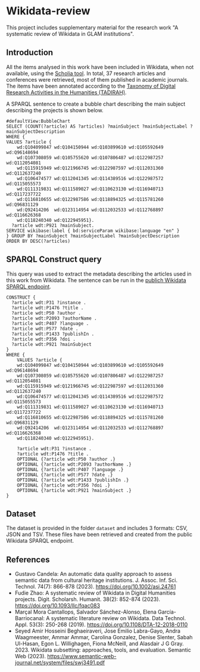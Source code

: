 # Wikidata-review
This project includes supplementary material for the research work "A systematic review of Wikidata in GLAM institutions".

## Introduction
All the items analysed in this work have been included in Wikidata, when not available, using the [Scholia tool](https://scholia.toolforge.org/).
In total, 37 research articles and conferences were retrieved, most of them published in academic journals. The items have been annotated according to the [Taxonomy of Digital Research Activities in the Humanities (TADIRAH)]({https://vocabs.dariah.eu/tadirah/en/).

A SPARQL sentence to create a bubble chart describing the main subject describing the projects is shown below.

```
#defaultView:BubbleChart
SELECT (COUNT(?article) AS ?articles) ?mainSubject ?mainSubjectLabel ?mainSubjectDescription
WHERE { 
VALUES ?article {
    wd:Q104099847 wd:Q104150944 wd:Q103899610 wd:Q105592649 wd:Q96148694 
    wd:Q107308059 wd:Q105755620 wd:Q107806487 wd:Q122987257 wd:Q112054081 
    wd:Q115915949 wd:Q121966745 wd:Q122987597 wd:Q112031360 wd:Q112637240 
    wd:Q106474577 wd:Q112041345 wd:Q114389516 wd:Q122987572 wd:Q115055573 
    wd:Q111319831 wd:Q111589027 wd:Q110623130 wd:Q116940713 wd:Q117237722 
    wd:Q116810655 wd:Q122987586 wd:Q118894325 wd:Q115781260 wd:Q96831129 
    wd:Q92414206  wd:Q123114954 wd:Q112032533 wd:Q112768897 wd:Q116626368 
    wd:Q118240340 wd:Q122945951}.
  ?article wdt:P921 ?mainSubject.   
SERVICE wikibase:label { bd:serviceParam wikibase:language "en" }
} GROUP BY ?mainSubject ?mainSubjectLabel ?mainSubjectDescription
ORDER BY DESC(?articles)
```

## SPARQL Construct query
This query was used to extract the metadata describing the articles used in this work from Wikidata. The sentence can be run in the [publich Wikidata SPARQL endpoint](https://w.wiki/7rHP). 

```
CONSTRUCT {
  ?article wdt:P31 ?instance .
  ?article wdt:P1476 ?title .
  ?article wdt:P50 ?author .
  ?article wdt:P2093 ?authorName .
  ?article wdt:P407 ?language .
  ?article wdt:P577 ?date .
  ?article wdt:P1433 ?publishIn .
  ?article wdt:P356 ?doi .
  ?article wdt:P921 ?mainSubject
} 
WHERE {
    VALUES ?article {
    wd:Q104099847 wd:Q104150944 wd:Q103899610 wd:Q105592649 wd:Q96148694 
    wd:Q107308059 wd:Q105755620 wd:Q107806487 wd:Q122987257 wd:Q112054081 
    wd:Q115915949 wd:Q121966745 wd:Q122987597 wd:Q112031360 wd:Q112637240 
    wd:Q106474577 wd:Q112041345 wd:Q114389516 wd:Q122987572 wd:Q115055573 
    wd:Q111319831 wd:Q111589027 wd:Q110623130 wd:Q116940713 wd:Q117237722 
    wd:Q116810655 wd:Q122987586 wd:Q118894325 wd:Q115781260 wd:Q96831129
    wd:Q92414206  wd:Q123114954 wd:Q112032533 wd:Q112768897 wd:Q116626368 
    wd:Q118240340 wd:Q122945951}.
    
    ?article wdt:P31 ?instance .
    ?article wdt:P1476 ?title .
    OPTIONAL {?article wdt:P50 ?author .}
    OPTIONAL {?article wdt:P2093 ?authorName .}
    OPTIONAL {?article wdt:P407 ?language .}
    OPTIONAL {?article wdt:P577 ?date .}
    OPTIONAL {?article wdt:P1433 ?publishIn .}
    OPTIONAL {?article wdt:P356 ?doi .}
    OPTIONAL {?article wdt:P921 ?mainSubject .}
}
```

## Dataset
The dataset is provided in the folder `dataset` and includes 3 formats: CSV, JSON and TSV. These files have been retrieved and created from the public Wikidata SPARQL endpoint.

## References
- Gustavo Candela: An automatic data quality approach to assess semantic data from cultural heritage institutions. J. Assoc. Inf. Sci. Technol. 74(7): 866-878 (2023). https://doi.org/10.1002/asi.24761
- Fudie Zhao: A systematic review of Wikidata in Digital Humanities projects. Digit. Scholarsh. Humanit. 38(2): 852-874 (2023). https://doi.org/10.1093/llc/fqac083
- Marçal Mora Cantallops, Salvador Sánchez-Alonso, Elena García-Barriocanal: A systematic literature review on Wikidata. Data Technol. Appl. 53(3): 250-268 (2019). https://doi.org/10.1108/DTA-12-2018-0110
- Seyed Amir Hosseini Beghaeiraveri, Jose Emilio Labra-Gayo, Andra Waagmeester, Ammar Ammar, Carolina Gonzalez, Denise Slenter, Sabah Ul-Hasan, Egon L. Willighagen, Fiona McNeill, and Alasdair J G Gray. 2023. Wikidata subsetting: approaches, tools, and evaluation. Semantic Web (2023). https://www.semantic-web-journal.net/system/files/swj3491.pdf
